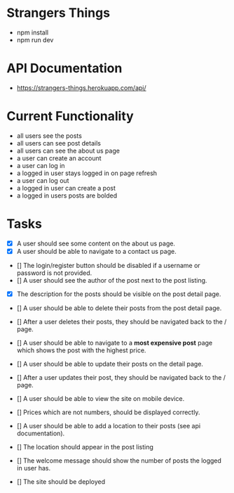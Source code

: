 # Strangers Things 

- npm install
- npm run dev

# API Documentation

- https://strangers-things.herokuapp.com/api/

# Current Functionality

- all users see the posts
- all users can see post details
- all users can see the about us page
- a user can create an account
- a user can log in
- a logged in user stays logged in on page refresh
- a user can log out
- a logged in user can create a post 
- a logged in users posts are bolded 

# Tasks

- [x] A user should see some content on the about us page.
- [x] A user should be able to navigate to a contact us page.
- [] The login/register button should be disabled if a username or password is not provided.
- [] A user should see the author of the post next to the post listing.
- [x] The description for the posts should be visible on the post detail page.
- [] A user should be able to delete their posts from the post detail page.
- [] After a user deletes their posts, they should be navigated back to the / page.
- [] A user should be able to navigate to a **most expensive post** page which shows the post with the highest price.
- [] A user should be able to update their posts on the detail page. 
- [] After a user updates their post, they should be navigated back to the / page.
- [] A user should be able to view the site on mobile device.
- [] Prices which are not numbers, should be displayed correctly.
- [] A user should be able to add a location to their posts (see api documentation).
- [] The location should appear in the post listing
- [] The welcome message should show the number of posts the logged in user has.

- [] The site should be deployed

